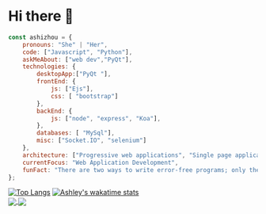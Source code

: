 # Hi there 👋
```javascript
const ashizhou = {
    pronouns: "She" | "Her",
    code: ["Javascript", "Python"],
    askMeAbout: ["web dev","PyQt"],
    technologies: {
        desktopApp:["PyQt "],
        frontEnd: {
            js: ["Ejs"],
            css: [ "bootstrap"]
        },
        backEnd: {
            js: ["node", "express", "Koa"],
        },
        databases: [ "MySql"],
        misc: ["Socket.IO", "selenium"]
    },
    architecture: ["Progressive web applications", "Single page applications"],
    currentFocus: "Web Application Development",
    funFact: "There are two ways to write error-free programs; only the third one works"
};
```  
[![Top Langs](https://github-readme-stats.vercel.app/api/top-langs/?username=ashizhou)](https://github.com/anuraghazra/github-readme-stats) [![Ashley's wakatime stats](https://github-readme-stats.vercel.app/api/wakatime?username=ashizhou&layout=compact)](https://github.com/anuraghazra/github-readme-stats)   
<a href="https://github.com/ashizhou/koa-artweb">
  <img align="center" src="https://github-readme-stats.vercel.app/api/pin/?username=ashizhou&repo=koa-artweb" />
</a>
<a href="https://github.com/ashizhou/text-adventure">
  <img align="center" src="https://github-readme-stats.vercel.app/api/pin/?username=ashizhou&repo=text-adventure" />
</a>  



<!--
**ashizhou/ashizhou** is a ✨ _special_ ✨ repository because its `README.md` (this file) appears on your GitHub profile.

Here are some ideas to get you started:

- 🔭 I’m currently working on ...
- 🌱 I’m currently learning ...
- 👯 I’m looking to collaborate on ...
- 🤔 I’m looking for help with ...
- 💬 Ask me about ...
- 📫 How to reach me: ...
- 😄 Pronouns: ...
- ⚡ Fun fact: ...
-->

